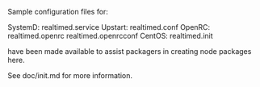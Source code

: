 Sample configuration files for:

SystemD: realtimed.service
Upstart: realtimed.conf
OpenRC:  realtimed.openrc
         realtimed.openrcconf
CentOS:  realtimed.init

have been made available to assist packagers in creating node packages here.

See doc/init.md for more information.
